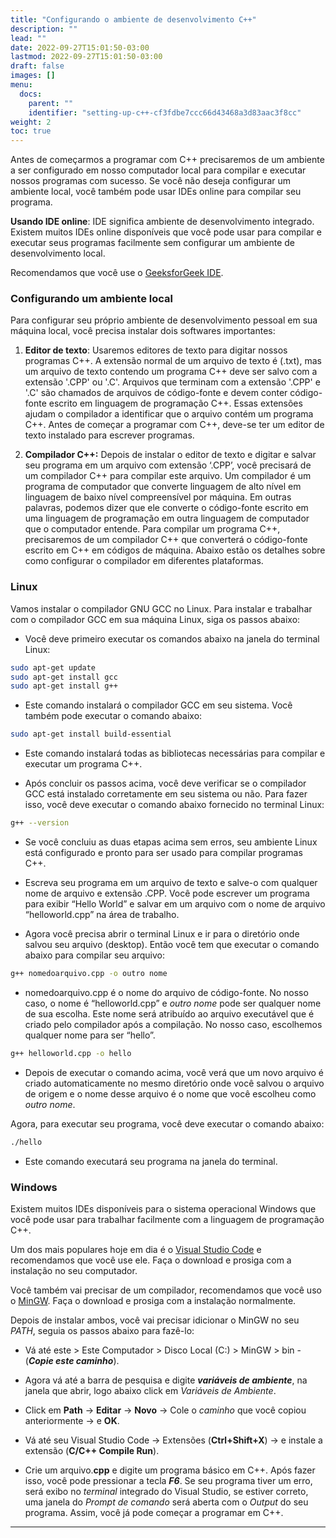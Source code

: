 ```yaml
---
title: "Configurando o ambiente de desenvolvimento C++"
description: ""
lead: ""
date: 2022-09-27T15:01:50-03:00
lastmod: 2022-09-27T15:01:50-03:00
draft: false
images: []
menu:
  docs:
    parent: ""
    identifier: "setting-up-c++-cf3fdbe7ccc66d43468a3d83aac3f8cc"
weight: 2
toc: true
---
```

Antes de começarmos a programar com C++ precisaremos de um ambiente a ser configurado em nosso computador local para compilar e executar nossos programas com sucesso. Se você não deseja configurar um ambiente local, você também pode usar IDEs online para compilar seu programa.

__Usando IDE online__: IDE significa ambiente de desenvolvimento integrado. Existem muitos IDEs online disponíveis que você pode usar para compilar e executar seus programas facilmente sem configurar um ambiente de desenvolvimento local.

Recomendamos que você use o [GeeksforGeek IDE](https://ide.geeksforgeeks.org/).

### Configurando um ambiente local

 Para configurar seu próprio ambiente de desenvolvimento pessoal em sua máquina local, você precisa instalar dois softwares importantes:

 1. **Editor de texto**: Usaremos editores de texto para digitar nossos programas C++. A extensão normal de um arquivo de texto é (.txt), mas um arquivo de texto contendo um programa C++ deve ser salvo com a extensão '.CPP' ou '.C'. Arquivos que terminam com a extensão '.CPP' e '.C' são chamados de arquivos de código-fonte e devem conter código-fonte escrito em linguagem de programação C++. Essas extensões ajudam o compilador a identificar que o arquivo contém um programa C++. Antes de começar a programar com C++, deve-se ter um editor de texto instalado para escrever programas.

2. **Compilador C++:** Depois de instalar o editor de texto e digitar e salvar seu programa em um arquivo com extensão ‘.CPP’, você precisará de um compilador C++ para compilar este arquivo. Um compilador é um programa de computador que converte linguagem de alto nível em linguagem de baixo nível compreensível por máquina. Em outras palavras, podemos dizer que ele converte o código-fonte escrito em uma linguagem de programação em outra linguagem de computador que o computador entende. Para compilar um programa C++, precisaremos de um compilador C++ que converterá o código-fonte escrito em C++ em códigos de máquina. Abaixo estão os detalhes sobre como configurar o compilador em diferentes plataformas.

### Linux

Vamos instalar o compilador GNU GCC no Linux. Para instalar e trabalhar com o compilador GCC em sua máquina Linux, siga os passos abaixo:

- Você deve primeiro executar os comandos abaixo na janela do terminal Linux:

```bash
sudo apt-get update
sudo apt-get install gcc
sudo apt-get install g++
```
- Este comando instalará o compilador GCC em seu sistema. Você também pode executar o comando abaixo:

```bash
sudo apt-get install build-essential
```
- Este comando instalará todas as bibliotecas necessárias para compilar e executar um programa C++.

- Após concluir os passos acima, você deve verificar se o compilador GCC está instalado corretamente em seu sistema ou não. Para fazer isso, você deve executar o comando abaixo fornecido no terminal Linux:

```bash
g++ --version
```
- Se você concluiu as duas etapas acima sem erros, seu ambiente Linux está configurado e pronto para ser usado para compilar programas C++.

- Escreva seu programa em um arquivo de texto e salve-o com qualquer nome de arquivo e extensão .CPP. Você pode escrever um programa para exibir “Hello World” e salvar em um arquivo com o nome de arquivo “helloworld.cpp” na área de trabalho.

- Agora você precisa abrir o terminal Linux e ir para o diretório onde salvou seu arquivo (desktop). Então você tem que executar o comando abaixo para compilar seu arquivo:

```bash
g++ nomedoarquivo.cpp -o outro nome
```
- nomedoarquivo.cpp é o nome do arquivo de código-fonte. No nosso caso, o nome é “helloworld.cpp” e *outro nome* pode ser qualquer nome de sua escolha. Este nome será atribuído ao arquivo executável que é criado pelo compilador após a compilação. No nosso caso, escolhemos qualquer nome para ser “hello”.

```bash
g++ helloworld.cpp -o hello
```
- Depois de executar o comando acima, você verá que um novo arquivo é criado automaticamente no mesmo diretório onde você salvou o arquivo de origem e o nome desse arquivo é o nome que você escolheu como *outro nome*.

Agora, para executar seu programa, você deve executar o comando abaixo:

```bash
./hello
```
- Este comando executará seu programa na janela do terminal.

### Windows

Existem muitos IDEs disponíveis para o sistema operacional Windows que você pode usar para trabalhar facilmente com a linguagem de programação C++.

Um dos mais populares hoje em dia é o [Visual Studio Code](https://code.visualstudio.com/) e recomendamos que você use ele. Faça o download e prosiga com a instalação no seu computador.

Você também vai precisar de um compilador, recomendamos que você uso o [MinGW](https://sourceforge.net/projects/mingw/). Faça o download e prosiga com a instalação normalmente.

Depois de instalar ambos, você vai precisar idicionar o MinGW no seu *PATH*, seguia os passos abaixo para fazê-lo:

- Vá até este > Este Computador > Disco Local (C:) > MinGW > bin - (***Copie este caminho***).

- Agora vá até a barra de pesquisa e digite ***variáveis de ambiente***, na janela que abrir, logo abaixo click em *Variáveis de Ambiente*.

- Click em **Path** -> **Editar** -> **Novo** -> Cole o *caminho* que você copiou anteriormente -> e **OK**.

- Vá até seu Visual Studio Code -> Extensões (**Ctrl+Shift+X**) -> e instale a extensão (**C/C++ Compile Run**). 

- Crie um arquivo.**cpp** e digite um programa básico em C++. Após fazer isso, você pode pressionar a tecla ***F6***. Se seu programa tiver um erro, será exibo no *terminal* integrado do Visual Studio, se estiver correto, uma janela do *Prompt de comando* será aberta com o *Output* do seu programa. Assim, você já pode começar a programar em C++.
____